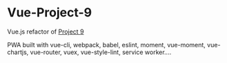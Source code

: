 # Vue-Project-9
Vue.js refactor of [Project 9](https://github.com/jamessouth/Project-9)

PWA built with vue-cli, webpack, babel, eslint, moment, vue-moment, vue-chartjs, vue-router, vuex, vue-style-lint, service worker....
